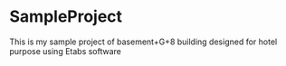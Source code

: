 # SampleProject
This is my sample project of basement+G+8 building designed for hotel purpose using Etabs software 
